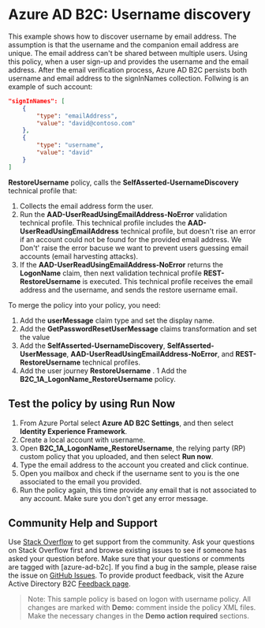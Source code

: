 # Azure AD B2C: Username discovery


This example shows how to discover username by email address. The assumption is that the username and the companion email address are unique. The email address can't be shared between multiple users. Using this policy, when a user sign-up and provides the username and the email address. After the email verification process, Azure AD B2C persists both username and email address to the signInNames collection. Follwing is an example of such account:

```JSON
"signInNames": [
    {
        "type": "emailAddress",
        "value": "david@contoso.com"
    },
    {
        "type": "username",
        "value": "david"
    }
]
```

**RestoreUsername** policy, calls the **SelfAsserted-UsernameDiscovery**  technical profile that: 
1. Collects the email address form the user.
1. Run the **AAD-UserReadUsingEmailAddress-NoError** validation technical profile. This technical profile includes the **AAD-UserReadUsingEmailAddress** technical profile, but doesn't rise an error if an account could not be found for the provided email address. We Don't' raise the error bacuse we want to prevent users guessing email accounts (email harvesting attacks).
1. If the  **AAD-UserReadUsingEmailAddress-NoError** returns the **LogonName** claim, then next validation technical profile **REST-RestoreUsername** is executed. This technical profile receives the email address and the username, and sends the restore username email.

To merge the policy into your policy, you need:
1. Add the **userMessage** claim type and set the display name.
1. Add the **GetPasswordResetUserMessage** claims transformation and set the value
1. Add the **SelfAsserted-UsernameDiscovery**, **SelfAsserted-UserMessage**, **AAD-UserReadUsingEmailAddress-NoError**, and **REST-RestoreUsername** technical profiles.
1. Add the user journey **RestoreUsername** .
1  Add the **B2C_1A_LogonName_RestoreUsername** policy.

## Test the policy by using Run Now
1. From Azure Portal select **Azure AD B2C Settings**, and then select **Identity Experience Framework**.
1. Create a local account with username.
1. Open **B2C_1A_LogonName_RestoreUsername**, the relying party (RP) custom policy that you uploaded, and then select **Run now**.
1. Type the email address to the account you created and click continue.
1. Open you mailbox and check if the username sent to you is the one associated to the email you provided.
1. Run the policy again, this time provide any email that is not associated to any account. Make sure you don't get any error message.

## Community Help and Support
Use [Stack Overflow](https://stackoverflow.com/questions/tagged/azure-ad-b2c) to get support from the community. Ask your questions on Stack Overflow first and browse existing issues to see if someone has asked your question before. Make sure that your questions or comments are tagged with [azure-ad-b2c].
If you find a bug in the sample, please raise the issue on [GitHub Issues](https://github.com/azure-ad-b2c/samples/issues).
To provide product feedback, visit the Azure Active Directory B2C [Feedback page](https://feedback.azure.com/forums/169401-azure-active-directory?category_id=160596).

> Note:  This sample policy is based on logon with username policy. All changes are marked with **Demo:** comment inside the policy XML files. Make the necessary changes in the **Demo action required** sections.

